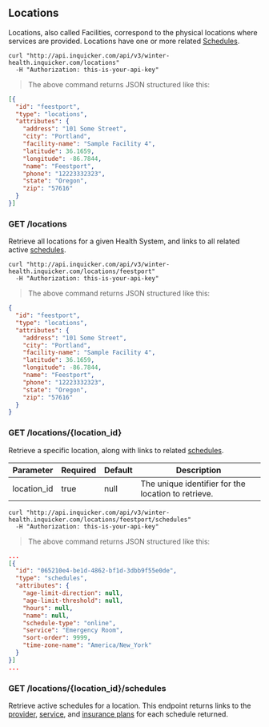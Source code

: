 ## Locations

Locations, also called Facilities, correspond to the physical locations where services are provided. Locations have one or more related [Schedules](#schedules).

```shell
curl "http://api.inquicker.com/api/v3/winter-health.inquicker.com/locations"
  -H "Authorization: this-is-your-api-key"
```

> The above command returns JSON structured like this:

```json
[{
  "id": "feestport",
  "type": "locations",
  "attributes": {
    "address": "101 Some Street",
    "city": "Portland",
    "facility-name": "Sample Facility 4",
    "latitude": 36.1659,
    "longitude": -86.7844,
    "name": "Feestport",
    "phone": "12223332323",
    "state": "Oregon",
    "zip": "57616"
  }
}]
```

### GET /locations

Retrieve all locations for a given Health System, and links to all related active [schedules](#schedules).

```shell
curl "http://api.inquicker.com/api/v3/winter-health.inquicker.com/locations/feestport"
  -H "Authorization: this-is-your-api-key"
```

> The above command returns JSON structured like this:

```json
{
  "id": "feestport",
  "type": "locations",
  "attributes": {
    "address": "101 Some Street",
    "city": "Portland",
    "facility-name": "Sample Facility 4",
    "latitude": 36.1659,
    "longitude": -86.7844,
    "name": "Feestport",
    "phone": "12223332323",
    "state": "Oregon",
    "zip": "57616"
  }
}
```

### GET /locations/{location_id}

Retrieve a specific location, along with links to related [schedules](#schedules).


Parameter | Required | Default | Description
--------- | -------- | ------- | -----------
location_id | true | null | The unique identifier for the location to retrieve.

```shell
curl "http://api.inquicker.com/api/v3/winter-health.inquicker.com/locations/feestport/schedules"
  -H "Authorization: this-is-your-api-key"
```

> The above command returns JSON structured like this:

```json
...
[{
  "id": "065210e4-be1d-4862-bf1d-3dbb9f55e0de",
  "type": "schedules",
  "attributes": {
    "age-limit-direction": null,
    "age-limit-threshold": null,
    "hours": null,
    "name": null,
    "schedule-type": "online",
    "service": "Emergency Room",
    "sort-order": 9999,
    "time-zone-name": "America/New_York"
  }
}]
...
```

### GET /locations/{location_id}/schedules

Retrieve active schedules for a location. This endpoint returns links to the [provider](#providers), [service](#services), and [insurance plans](#insurance-plans) for each schedule returned.
